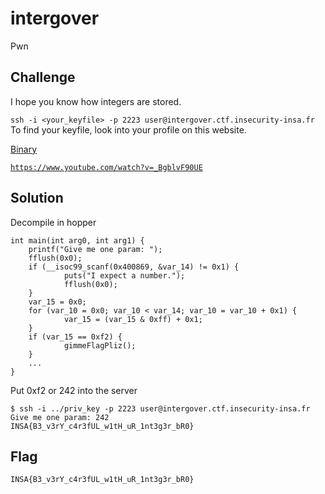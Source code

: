 # intergover
Pwn

## Challenge 

I hope you know how integers are stored.

`ssh -i <your_keyfile> -p 2223 user@intergover.ctf.insecurity-insa.fr`
To find your keyfile, look into your profile on this website.

[Binary](https://static.ctf.insecurity-insa.fr/b9ae1bb499daefff8aac28c936dc0cef1071d7ed.tar.gz)

[`https://www.youtube.com/watch?v=_BgblvF90UE`](https://www.youtube.com/watch?v=_BgblvF90UE)

## Solution

Decompile in hopper

	int main(int arg0, int arg1) {
	    printf("Give me one param: ");
	    fflush(0x0);
	    if (__isoc99_scanf(0x400869, &var_14) != 0x1) {
	            puts("I expect a number.");
	            fflush(0x0);
	    }
	    var_15 = 0x0;
	    for (var_10 = 0x0; var_10 < var_14; var_10 = var_10 + 0x1) {
	            var_15 = (var_15 & 0xff) + 0x1;
	    }
	    if (var_15 == 0xf2) {
	            gimmeFlagPliz();
	    }
	    ...
	}

Put 0xf2 or 242 into the server

	$ ssh -i ../priv_key -p 2223 user@intergover.ctf.insecurity-insa.fr
	Give me one param: 242
	INSA{B3_v3rY_c4r3fUL_w1tH_uR_1nt3g3r_bR0}

## Flag

	INSA{B3_v3rY_c4r3fUL_w1tH_uR_1nt3g3r_bR0}

